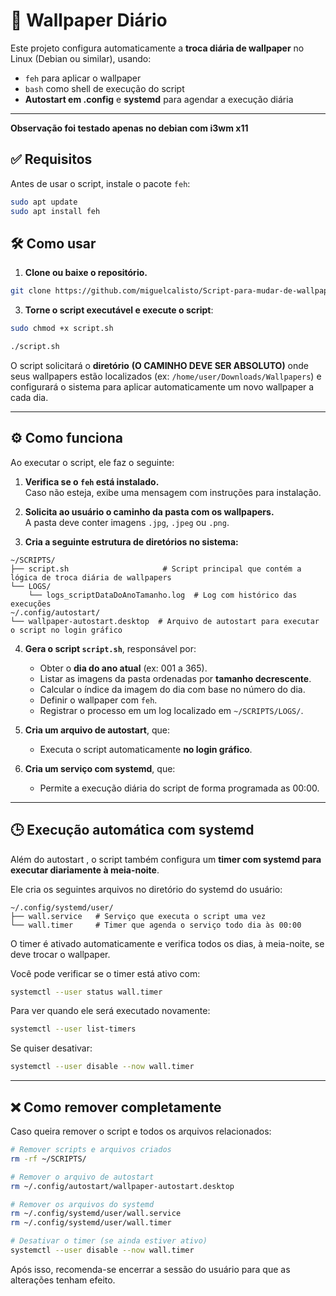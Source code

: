 # 📄 Wallpaper Diário

Este projeto configura automaticamente a **troca diária de wallpaper** no Linux (Debian ou similar), usando:

- `feh` para aplicar o wallpaper
- `bash` como shell de execução do  script
- **Autostart em .config** e **systemd** para agendar a execução diária

---

**Observação foi testado apenas no debian com i3wm x11**

## ✅ Requisitos

Antes de usar o script, instale o pacote `feh`:

```bash
sudo apt update
sudo apt install feh
```

## 🛠 Como usar

1. **Clone ou baixe o repositório.**

```bash
git clone https://github.com/miguelcalisto/Script-para-mudar-de-wallpaper-todo-dia.git
```

3. **Torne o script executável e execute o script**:

```bash
sudo chmod +x script.sh

./script.sh
```

O script solicitará o **diretório** **(O CAMINHO DEVE SER ABSOLUTO)** onde seus wallpapers estão localizados (ex: `/home/user/Downloads/Wallpapers`) e configurará o sistema para aplicar automaticamente um novo wallpaper a cada dia.

---

## ⚙️ Como funciona

Ao executar o script, ele faz o seguinte:

1. **Verifica se o `feh` está instalado.**  
   Caso não esteja, exibe uma mensagem com instruções para instalação.

2. **Solicita ao usuário o caminho da pasta com os wallpapers.**  
   A pasta deve conter imagens `.jpg`, `.jpeg` ou `.png`.

3. **Cria a seguinte estrutura de diretórios no sistema:**

```
~/SCRIPTS/
├── script.sh                     # Script principal que contém a lógica de troca diária de wallpapers
└── LOGS/
    └── logs_scriptDataDoAnoTamanho.log  # Log com histórico das execuções
~/.config/autostart/
└── wallpaper-autostart.desktop  # Arquivo de autostart para executar o script no login gráfico
```

4. **Gera o script `script.sh`**, responsável por:
   
   - Obter o **dia do ano atual** (ex: 001 a 365).
   - Listar as imagens da pasta ordenadas por **tamanho decrescente**.
   - Calcular o índice da imagem do dia com base no número do dia.
   - Definir o wallpaper com `feh`.
   - Registrar o processo em um log localizado em `~/SCRIPTS/LOGS/`.

5. **Cria um arquivo de autostart**, que:
   
   - Executa o script automaticamente **no login gráfico**.

6. **Cria um serviço com systemd**, que:
   
   - Permite a execução diária do script de forma programada as 00:00.

---

## 🕒 Execução automática com systemd

Além do autostart , o script também configura um **timer com systemd para executar diariamente à meia-noite**.

Ele cria os seguintes arquivos no diretório do systemd do usuário:

```
~/.config/systemd/user/
├── wall.service   # Serviço que executa o script uma vez
└── wall.timer     # Timer que agenda o serviço todo dia às 00:00
```

O timer é ativado automaticamente e verifica todos os dias, à meia-noite, se deve trocar o wallpaper.

Você pode verificar se o timer está ativo com:

```bash
systemctl --user status wall.timer
```

Para ver quando ele será executado novamente:

```bash
systemctl --user list-timers
```

Se quiser desativar:

```bash
systemctl --user disable --now wall.timer
```

---

## ❌ Como remover completamente

Caso queira remover o script e todos os arquivos relacionados:

```bash
# Remover scripts e arquivos criados
rm -rf ~/SCRIPTS/

# Remover o arquivo de autostart
rm ~/.config/autostart/wallpaper-autostart.desktop

# Remover os arquivos do systemd
rm ~/.config/systemd/user/wall.service
rm ~/.config/systemd/user/wall.timer

# Desativar o timer (se ainda estiver ativo)
systemctl --user disable --now wall.timer
```

Após isso, recomenda-se encerrar a sessão do usuário para que as alterações tenham efeito.
